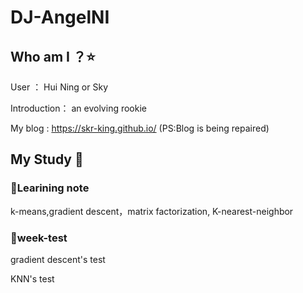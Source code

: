 # DJ-AngelNI
## Who am I  ？:star:
User ： Hui Ning or Sky

Introduction： an evolving rookie

My blog : <https://skr-king.github.io/>  (PS:Blog is being repaired)
## My Study  :notebook_with_decorative_cover:
### :lollipop:Learining note
k-means,gradient descent，matrix factorization,
K-nearest-neighbor

### :lollipop:week-test

gradient descent's test

KNN's test 

